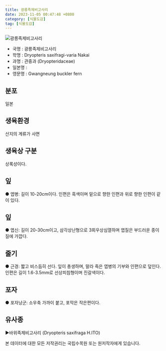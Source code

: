 ```yaml
---
title: 광릉족제비고사리
date: 2023-11-05 00:47:48 +0800
category: [식물도감]
tag: [식물도감]
---
```




![광릉족제비고사리](/fileUpload/plants/basic/Dryopteridaceae/Dryopteris/22942/1_th2.JPG)
- 국명 : 광릉족제비고사리
- 학명 : Dryopteris saxifragi-varia Nakai
- 과명 : 관중과 (Dryopteridaceae)
- 일본명 : 
- 영문명 : Gwangneung buckler fern


## 분포
일본
## 생육환경
산지의 계류가 사면
## 생육상 구분
상록성이다. 
## 잎
● 엽병: 길이 10-20cm이다. 인편은 흑색이며 밑으로 향한 인편과 위로 향한 인편이 같이 있다. 
## 잎
● 엽신: 길이 20-30cm이고, 삼각상난형으로 3회우상심열하며 엽질은 부드러운 종이질에 가깝다. 
## 줄기
● 근경: 짧고 비스듬히 선다. 잎이 총생하며, 말라 죽은 엽병의 기부와 인편으로 덮인다. 인편은 길이 1.6-3.5mm로 선상피침형이며 진갈색이다. 
## 포자
● 포자낭군: 소우축 가까이 붙고, 포막은 작은편이다. 
## 유사종
▶바위족제비고사리 (Dryopteris saxifraga  H.ITO)






본 데이터에 대한 모든 저작권리는 국립수목원 또는 원저작자에게 있습니다.
